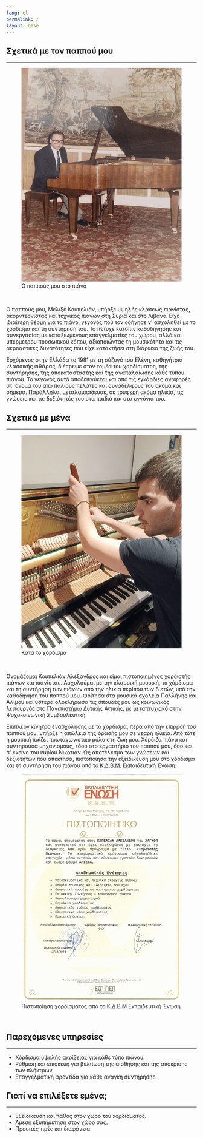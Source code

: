 ```yaml
---
lang: el
permalink: /
layout: base
---
```


<main>
  <section>
    <h2>Σχετικά με τον παππού μου</h2>
    <hr>
    <figure>
      <img src="./assets/images/melik.jpg" alt="Μελιξέ Κεπελιάν, παίζοντας ένα πιάνο με ουρά" type="image/jpg">
      <figcaption>Ο παππούς μου στο πιάνο</figcaption>
    </figure>
    <br>
    <p>
      Ο παππούς μου, Μελιξέ Κουπελιάν, υπήρξε υψηλής κλάσεως πιανίστας, ακορντεονίστας και τεχνικός πιάνων στη Συρία
      και στο Λίβανο. Είχε ιδιαίτερη θέρμη για το πιάνο, γεγονός πού τον οδήγησε ν' ασχοληθεί με το χόρδισμα και τη
      συντήρησή του. Το πέτυχε κατόπιν καθοδήγησης και συνεργασίας με καταξιωμένους επαγγελματίες του χώρου, αλλά και 
      υπέρμετρου προσωπικού κόπου, αξιοποιώντας τη μουσικότητα και τις ακροαστικές δυνατότητες που είχε κατακτήσει στη 
      διάρκεια της ζωής του. 
    </p>
    <p>
      Ερχόμενος στην Ελλάδα το 1981 με τη σύζυγό του Ελένη, καθηγήτρια κλασσικής κιθάρας, διέπρεψε στον τομέα του
      χορδίσματος, της συντήρησης, της αποκατάσταστης και της αναπαλαίωσης κάθε τύπου πιάνου. Το γεγονός αυτό αποδεικνύεται
      και από τις εγκάρδιες αναφορές στ' όνομά του από παλιούς πελάτες και συναδέλφους του ακόμα και σήμερα. Παράλληλα,
      μεταλαμπάδευσε, σε τρυφερή ακόμα ηλικία, τις γνώσεις και τις δεξιότητές του στα παιδιά και στα εγγόνια του.
    </p>
  </section>
  <section>
    <h2>Σχετικά με μένα</h2>
    <hr>
    <figure>
      <img src="./assets/images/alex.jpg" alt="Αλέξανδρος Κεπελιάν, χορδίζοντας ένα πιάνο" type="image/jpg">
      <figcaption>Κατά το χόρδισμα</figcaption>
    </figure>
    <br>
    <p>
      Ονομάζομαι Κουπελιάν Αλέξανδρος και είμαι πιστοποιημένος χορδιστής πιάνων και πιανίστας.
      Ασχολούμαι με την κλασσική μουσική, το χόρδισμα και τη συντήρηση
      των πιάνων από την ηλικία περίπου των 8 ετών, υπό την καθοδήγηση του παππού μου. 
      Φοίτησα στα μουσικά σχολεία Παλλήνης και Αλίμου και ύστερα ολοκλήρωσα τις σπουδές μου ως κοινωνικός λειτουργός 
      στο Πανεπιστήμιο Δυτικής Αττικής, με μεταπτυχιακό στην Ψυχοκοινωνική Συμβουλευτική.
    </p>
    <p>
      Επιπλέον κίνητρο ενασχόλησης με το χόρδισμα, πέρα από την επιρροή του παππού μου,
      υπήρξε η απώλεια της όρασής μου σε νεαρή ηλικία. Από τότε η μουσική παίζει πρωταγωνιστικό ρόλο στη ζωή μου.
      Χόρδιζα πιάνα και συντηρούσα μηχανισμούς, τόσο στο εργαστήριο του παππού μου, όσο και σ' εκείνο του κυρίου Νικοτιάν.
      Ως αποτέλεσμα των γνώσεων και δεξιοτήτων πού απέκτησα, πιστοποίησα την εξειδίκευσή μου στο χόρδισμα και 
      τη συντήρηση του πιάνου από το <abbr title="Κέντρο Δια Βίου Μάθησης">Κ.Δ.Β.Μ.</abbr> Εκπαιδευτική Ένωση.
    </p>
    <figure>
      <img src="./assets/images/cert2.jpg" alt="Σάρωση της πιστοποίησης χορδίσματος πιάνων του Κεπελιάν Αλέξανδρου" type="image/jpg">
      <figcaption>Πιστοποίηση χορδίσματος από το Κ.Δ.Β.Μ Εκπαιδευτική Ένωση</figcaption>
    </figure>
    <br>
  </section>
  <section>
    <h2>Παρεχόμενες υπηρεσίες</h2>
    <hr>
      <ul>
        <li>Χόρδισμα υψηλής ακρίβειας για κάθε τύπο πιάνου.</li>
        <li>Ρύθμιση και επισκευή για βελτίωση της αίσθησης και της απόκρισης των πλήκτρων.</li>
        <li>Επαγγελματική φροντίδα για κάθε ανάγκη συντήρησης.</li>
      </ul>
  </section>
  <section>
    <h2>Γιατί να επιλέξετε εμένα;</h2>
    <hr>
    <ul>
      <li>Εξειδίκευση και πάθος στον χώρο του xoρδίσματος.</li>
      <li>Άμεση εξυπηρέτηση στον χώρο σας.</li>
      <li>Προσιτές τιμές και διαφάνεια.</li>
    </ul>
  </section>
</main>
